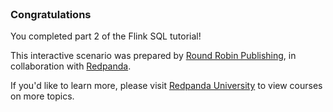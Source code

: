 
<br>

### Congratulations

You completed part 2 of the Flink SQL tutorial!

This interactive scenario was prepared by <a href="https://roundrobin.pub/" target="_blank">Round Robin Publishing</a>, in collaboration with <a href="https://redpanda.com/" target="_blank">Redpanda</a>.

If you'd like to learn more, please visit <a href="https://university.redpanda.com/" target="_blank">Redpanda University</a> to view courses on more topics.
